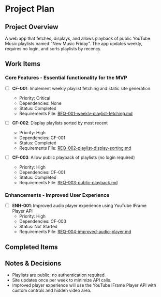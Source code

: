 # Project Plan

## Project Overview
A web app that fetches, displays, and allows playback of public YouTube Music playlists named "New Music Friday". The app updates weekly, requires no login, and sorts playlists by recency.

## Work Items

### Core Features - Essential functionality for the MVP
- [ ] **CF-001**: Implement weekly playlist fetching and static site generation
  - Priority: Critical
  - Dependencies: None
  - Status: Completed
  - Requirements File: [REQ-001-weekly-playlist-fetching.md](docs/requirements/REQ-001-weekly-playlist-fetching.md)

- [ ] **CF-002**: Display playlists sorted by most recent
  - Priority: High
  - Dependencies: CF-001
  - Status: Completed
  - Requirements File: [REQ-002-playlist-display-sorting.md](docs/requirements/REQ-002-playlist-display-sorting.md)

- [ ] **CF-003**: Allow public playback of playlists (no login required)
  - Priority: High
  - Dependencies: CF-001
  - Status: Completed
  - Requirements File: [REQ-003-public-playback.md](docs/requirements/REQ-003-public-playback.md)

### Enhancements - Improved User Experience
- [ ] **ENH-001**: Improved audio player experience using YouTube IFrame Player API
  - Priority: High
  - Dependencies: CF-003
  - Status: Not Started
  - Requirements File: [REQ-004-improved-audio-player.md](docs/requirements/REQ-004-improved-audio-player.md)

## Completed Items


## Notes & Decisions
- Playlists are public; no authentication required.
- Site updates once per week to minimize API calls.
- Improved player experience will use the YouTube IFrame Player API with custom controls and hidden video area. 